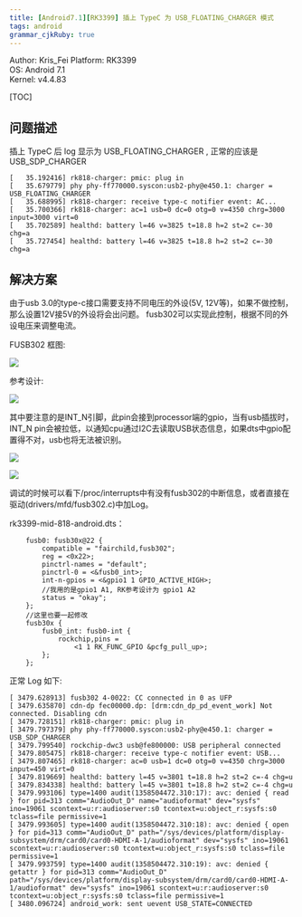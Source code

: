 ```yaml
---
title: [Android7.1][RK3399] 插上 TypeC 为 USB_FLOATING_CHARGER 模式
tags: android
grammar_cjkRuby: true
---
```


Author: Kris_Fei
Platform: RK3399  
OS: Android 7.1  
Kernel: v4.4.83

[TOC]


## 问题描述 
插上 TypeC 后 log 显示为 USB_FLOATING_CHARGER , 正常的应该是 USB_SDP_CHARGER

```
[   35.192416] rk818-charger: pmic: plug in
[   35.679779] phy phy-ff770000.syscon:usb2-phy@e450.1: charger = USB_FLOATING_CHARGER
[   35.688995] rk818-charger: receive type-c notifier event: AC...
[   35.700366] rk818-charger: ac=1 usb=0 dc=0 otg=0 v=4350 chrg=3000 input=3000 virt=0
[   35.702589] healthd: battery l=46 v=3825 t=18.8 h=2 st=2 c=-30 chg=a
[   35.727454] healthd: battery l=46 v=3825 t=18.8 h=2 st=2 c=-30 chg=a
```


## 解决方案

由于usb 3.0的type-c接口需要支持不同电压的外设(5V, 12V等)，如果不做控制，那么设置12V接5V的外设将会出问题。 
fusb302可以实现此控制，根据不同的外设电压来调整电流。 

FUSB302 框图:

![](https://ws1.sinaimg.cn/large/ba061518gy1fw490kmjkoj20cr08q3zv.jpg)

参考设计:

![](https://ws1.sinaimg.cn/large/ba061518gy1fw491e0z61j20mu0ejtav.jpg)

其中要注意的是INT_N引脚，此pin会接到processor端的gpio，当有usb插拔时，INT_N pin会被拉低，以通知cpu通过I2C去读取USB状态信息，如果dts中gpio配置得不对，usb也将无法被识别。


![](https://ws1.sinaimg.cn/large/ba061518gy1fw492rtaxxj20zu03idgw.jpg)


![](https://ws1.sinaimg.cn/large/ba061518gy1fw492x1s4nj20k00ccwgc.jpg)



调试的时候可以看下/proc/interrupts中有没有fusb302的中断信息，或者直接在驱动(drivers/mfd/fusb302.c)中加Log。

rk3399-mid-818-android.dts：
```
    fusb0: fusb30x@22 {
        compatible = "fairchild,fusb302";
        reg = <0x22>;
        pinctrl-names = "default";
        pinctrl-0 = <&fusb0_int>;
        int-n-gpios = <&gpio1 1 GPIO_ACTIVE_HIGH>; 
		//我用的是gpio1 A1, RK参考设计为 gpio1 A2
        status = "okay";
    };
    //这里也要一起修改
    fusb30x {
        fusb0_int: fusb0-int {
            rockchip,pins =
                <1 1 RK_FUNC_GPIO &pcfg_pull_up>;
        };
    };
```

正常 Log 如下:
```
[ 3479.628913] fusb302 4-0022: CC connected in 0 as UFP
[ 3479.635870] cdn-dp fec00000.dp: [drm:cdn_dp_pd_event_work] Not connected. Disabling cdn
[ 3479.728151] rk818-charger: pmic: plug in
[ 3479.797379] phy phy-ff770000.syscon:usb2-phy@e450.1: charger = USB_SDP_CHARGER
[ 3479.799540] rockchip-dwc3 usb@fe800000: USB peripheral connected
[ 3479.805475] rk818-charger: receive type-c notifier event: USB...
[ 3479.807465] rk818-charger: ac=0 usb=1 dc=0 otg=0 v=4350 chrg=3000 input=450 virt=0
[ 3479.819669] healthd: battery l=45 v=3801 t=18.8 h=2 st=2 c=-4 chg=u
[ 3479.834338] healthd: battery l=45 v=3801 t=18.8 h=2 st=2 c=-4 chg=u
[ 3479.993106] type=1400 audit(1358504472.310:17): avc: denied { read } for pid=313 comm="AudioOut_D" name="audioformat" dev="sysfs" ino=19061 scontext=u:r:audioserver:s0 tcontext=u:object_r:sysfs:s0 tclass=file permissive=1
[ 3479.993605] type=1400 audit(1358504472.310:18): avc: denied { open } for pid=313 comm="AudioOut_D" path="/sys/devices/platform/display-subsystem/drm/card0/card0-HDMI-A-1/audioformat" dev="sysfs" ino=19061 scontext=u:r:audioserver:s0 tcontext=u:object_r:sysfs:s0 tclass=file permissive=1
[ 3479.993759] type=1400 audit(1358504472.310:19): avc: denied { getattr } for pid=313 comm="AudioOut_D" path="/sys/devices/platform/display-subsystem/drm/card0/card0-HDMI-A-1/audioformat" dev="sysfs" ino=19061 scontext=u:r:audioserver:s0 tcontext=u:object_r:sysfs:s0 tclass=file permissive=1
[ 3480.096724] android_work: sent uevent USB_STATE=CONNECTED
```